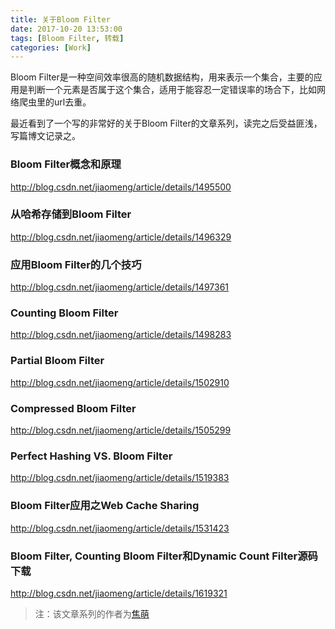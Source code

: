 ```yaml
---
title: 关于Bloom Filter
date: 2017-10-20 13:53:00
tags: [Bloom Filter, 转载]
categories: [Work]
---
```


Bloom Filter是一种空间效率很高的随机数据结构，用来表示一个集合，主要的应用是判断一个元素是否属于这个集合，适用于能容忍一定错误率的场合下，比如网络爬虫里的url去重。

最近看到了一个写的非常好的关于Bloom Filter的文章系列，读完之后受益匪浅，写篇博文记录之。

### Bloom Filter概念和原理
http://blog.csdn.net/jiaomeng/article/details/1495500

### 从哈希存储到Bloom Filter
http://blog.csdn.net/jiaomeng/article/details/1496329

### 应用Bloom Filter的几个技巧
http://blog.csdn.net/jiaomeng/article/details/1497361

### Counting Bloom Filter
http://blog.csdn.net/jiaomeng/article/details/1498283

### Partial Bloom Filter
http://blog.csdn.net/jiaomeng/article/details/1502910

### Compressed Bloom Filter
http://blog.csdn.net/jiaomeng/article/details/1505299

### Perfect Hashing VS. Bloom Filter
http://blog.csdn.net/jiaomeng/article/details/1519383

### Bloom Filter应用之Web Cache Sharing
http://blog.csdn.net/jiaomeng/article/details/1531423

### Bloom Filter, Counting Bloom Filter和Dynamic Count Filter源码下载
http://blog.csdn.net/jiaomeng/article/details/1619321


> 注：该文章系列的作者为[焦萌](http://blog.csdn.net/jiaomeng)
